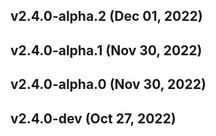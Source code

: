 ## v2.4.0-alpha.2 (Dec 01, 2022)
## v2.4.0-alpha.1 (Nov 30, 2022)
## v2.4.0-alpha.0 (Nov 30, 2022)
## v2.4.0-dev (Oct 27, 2022)
